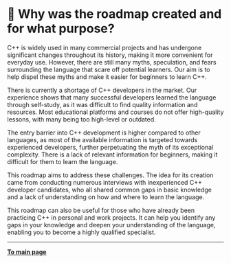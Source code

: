# :flashlight: Why was the roadmap created and for what purpose?

C++ is widely used in many commercial projects and has undergone significant changes throughout its history, making it more convenient for everyday use. However, there are still many myths, speculation, and fears surrounding the language that scare off potential learners. Our aim is to help dispel these myths and make it easier for beginners to learn C++.

There is currently a shortage of C++ developers in the market. Our experience shows that many successful developers learned the language through self-study, as it was difficult to find quality information and resources. Most educational platforms and courses do not offer high-quality lessons, with many being too high-level or outdated.

The entry barrier into C++ development is higher compared to other languages, as most of the available information is targeted towards experienced developers, further perpetuating the myth of its exceptional complexity. There is a lack of relevant information for beginners, making it difficult for them to learn the language.

This roadmap aims to address these challenges. The idea for its creation came from conducting numerous interviews with inexperienced C++ developer candidates, who all shared common gaps in basic knowledge and a lack of understanding on how and where to learn the language.

This roadmap can also be useful for those who have already been practicing C++ in personal and work projects. It can help you identify any gaps in your knowledge and deepen your understanding of the language, enabling you to become a highly qualified specialist.

---

[**To main page**](../README.md)